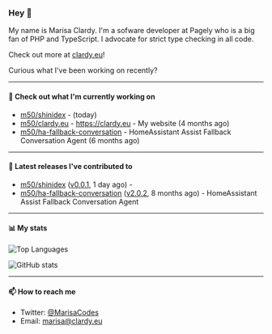 ### Hey 👋

My name is Marisa Clardy. I'm a sofware developer at Pagely who is a big fan of PHP and TypeScript. I advocate for strict type checking in all code.

Check out more at [clardy.eu](https://clardy.eu)!

Curious what I've been working on recently?

---

#### 👷  Check out what I'm currently working on

- [m50/shinidex](https://github.com/m50/shinidex) -  (today)
- [m50/clardy.eu](https://github.com/m50/clardy.eu) - https://clardy.eu - My website (4 months ago)
- [m50/ha-fallback-conversation](https://github.com/m50/ha-fallback-conversation) - HomeAssistant Assist Fallback Conversation Agent (6 months ago)

---

#### 🔭  Latest releases I've contributed to

- [m50/shinidex](https://github.com/m50/shinidex) ([v0.0.1](https://github.com/m50/shinidex/releases/tag/v0.0.1), 1 day ago) - 
- [m50/ha-fallback-conversation](https://github.com/m50/ha-fallback-conversation) ([v2.0.2](https://github.com/m50/ha-fallback-conversation/releases/tag/v2.0.2), 8 months ago) - HomeAssistant Assist Fallback Conversation Agent

---

#### 📊  My stats

![Top Languages](https://github-readme-stats.vercel.app/api/top-langs/?username=m50&hide=javascript,css,html&layout=compact&langs_count=8)

![GitHub stats](https://github-readme-stats.vercel.app/api?username=m50&count_private=1&show_icons=true)

---

#### 📫  How to reach me

- Twitter: [@MarisaCodes](https://twitter.com/MarisaCodes)
- Email: [marisa@clardy.eu](mailto://marisa@clardy.eu)
